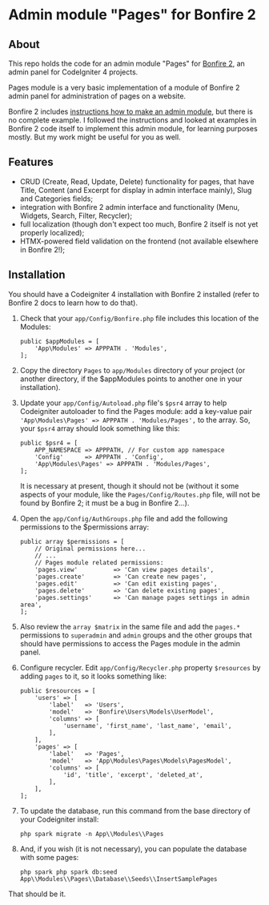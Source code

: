 # Admin module "Pages" for Bonfire 2

## About

This repo holds the code for an admin module "Pages" for [Bonfire 2](https://github.com/lonnieezell/Bonfire2), an admin panel for CodeIgniter 4 projects.

Pages module is a very basic implementation of a module of Bonfire 2 admin panel for administration of pages on a website. 

Bonfire 2 includes [instructions how to make an admin module](https://github.com/lonnieezell/Bonfire2/blob/develop/docs/building_admin_modules/index.md), but there is no complete example. I followed the instructions and looked at examples in Bonfire 2 code itself to implement this admin module, for learning purposes mostly. But my work might be useful for you as well.

## Features

- CRUD (Create, Read, Update, Delete) functionality for pages, that have Title, Content (and Excerpt for display in admin interface mainly), Slug and Categories fields;
- integration with Bonfire 2 admin interface and functionality (Menu, Widgets, Search, Filter, Recycler);
- full localization (though don't expect too much, Bonfire 2 itself is not yet properly localized);
- HTMX-powered field validation on the frontend (not available elsewhere in Bonfire 2!);

## Installation

You should have a Codeigniter 4 installation with  Bonfire 2 installed (refer to Bonfire 2 docs to learn how to do that). 

1. Check that your `app/Config/Bonfire.php` file includes this location of the Modules: 

    ```
    public $appModules = [
        'App\Modules' => APPPATH . 'Modules',
    ];
    ```

2. Copy the directory `Pages` to `app/Modules` directory of your project (or another directory, if the $appModules points to another one in your installation). 

3. Update your `app/Config/Autoload.php` file's `$psr4` array to help Codeigniter autoloader to find the Pages module: add a key-value pair `'App\Modules\Pages' => APPPATH . 'Modules/Pages',` to the array. So, your `$psr4` array should look something like this:

    ```
    public $psr4 = [
        APP_NAMESPACE => APPPATH, // For custom app namespace
        'Config'      => APPPATH . 'Config',
        'App\Modules\Pages' => APPPATH . 'Modules/Pages',
    ];
    ```
    It is necessary at present, though it should not be (without it some aspects of your module, like the `Pages/Config/Routes.php` file, will not be found by Bonfire 2; it must be a bug in Bonfire 2...). 

4. Open the `app/Config/AuthGroups.php` file and add the following permissions to the $permissions array:

    ```
    public array $permissions = [
        // Original permissions here...
        // ...
        // Pages module related permissions: 
        'pages.view'          => 'Can view pages details',
        'pages.create'        => 'Can create new pages',
        'pages.edit'          => 'Can edit existing pages',
        'pages.delete'        => 'Can delete existing pages',
        'pages.settings'      => 'Can manage pages settings in admin area',
    ];
    ```

5. Also review the `array $matrix` in the same file and add the `pages.*` permissions to `superadmin` and `admin` groups and the other groups that should have permissions to access the Pages module in the admin panel. 

6. Configure recycler. Edit `app/Config/Recycler.php` property `$resources` by adding `pages` to it, so it looks something like:

    ```
    public $resources = [
        'users' => [
            'label'   => 'Users',
            'model'   => 'Bonfire\Users\Models\UserModel',
            'columns' => [
                'username', 'first_name', 'last_name', 'email',
            ],
        ],
        'pages' => [
            'label'   => 'Pages',
            'model'   => 'App\Modules\Pages\Models\PagesModel',
            'columns' => [
                'id', 'title', 'excerpt', 'deleted_at',
            ],
        ],
    ];
    ```

7. To update the database, run this command from the base directory of your Codeigniter install: 

    `php spark migrate -n App\\Modules\\Pages`

8. And, if you wish (it is not necessary), you can populate the database with some pages: 

    `php spark php spark db:seed App\\Modules\\Pages\\Database\\Seeds\\InsertSamplePages`

That should be it. 
